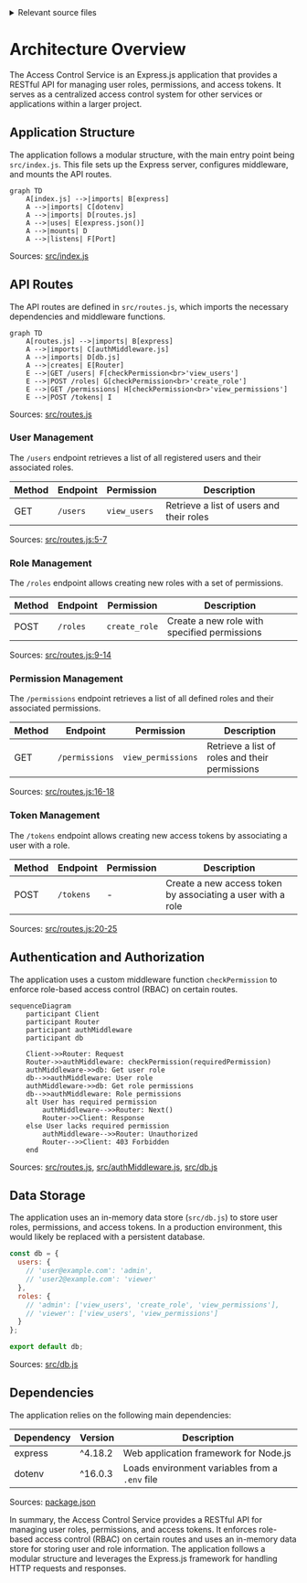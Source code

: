 <details>
<summary>Relevant source files</summary>

The following files were used as context for generating this wiki page:

- [src/index.js](https://github.com/aanickode/access-control-service/blob/main/src/index.js)
- [src/routes.js](https://github.com/aanickode/access-control-service/blob/main/src/routes.js)
- [src/authMiddleware.js](https://github.com/aanickode/access-control-service/blob/main/src/authMiddleware.js)
- [src/db.js](https://github.com/aanickode/access-control-service/blob/main/src/db.js)
- [package.json](https://github.com/aanickode/access-control-service/blob/main/package.json)
</details>

# Architecture Overview

The Access Control Service is an Express.js application that provides a RESTful API for managing user roles, permissions, and access tokens. It serves as a centralized access control system for other services or applications within a larger project.

## Application Structure

The application follows a modular structure, with the main entry point being `src/index.js`. This file sets up the Express server, configures middleware, and mounts the API routes.

```mermaid
graph TD
    A[index.js] -->|imports| B[express]
    A -->|imports| C[dotenv]
    A -->|imports| D[routes.js]
    A -->|uses| E[express.json()]
    A -->|mounts| D
    A -->|listens| F[Port]
```

Sources: [src/index.js](https://github.com/aanickode/access-control-service/blob/main/src/index.js)

## API Routes

The API routes are defined in `src/routes.js`, which imports the necessary dependencies and middleware functions.

```mermaid
graph TD
    A[routes.js] -->|imports| B[express]
    A -->|imports| C[authMiddleware.js]
    A -->|imports| D[db.js]
    A -->|creates| E[Router]
    E -->|GET /users| F[checkPermission<br>'view_users']
    E -->|POST /roles| G[checkPermission<br>'create_role']
    E -->|GET /permissions| H[checkPermission<br>'view_permissions']
    E -->|POST /tokens| I
```

Sources: [src/routes.js](https://github.com/aanickode/access-control-service/blob/main/src/routes.js)

### User Management

The `/users` endpoint retrieves a list of all registered users and their associated roles.

| Method | Endpoint | Permission | Description |
| ------ | -------- | ---------- | ----------- |
| GET    | `/users` | `view_users` | Retrieve a list of users and their roles |

Sources: [src/routes.js:5-7](https://github.com/aanickode/access-control-service/blob/main/src/routes.js#L5-L7)

### Role Management

The `/roles` endpoint allows creating new roles with a set of permissions.

| Method | Endpoint | Permission | Description |
| ------ | -------- | ---------- | ----------- |
| POST   | `/roles` | `create_role` | Create a new role with specified permissions |

Sources: [src/routes.js:9-14](https://github.com/aanickode/access-control-service/blob/main/src/routes.js#L9-L14)

### Permission Management

The `/permissions` endpoint retrieves a list of all defined roles and their associated permissions.

| Method | Endpoint | Permission | Description |
| ------ | -------- | ---------- | ----------- |
| GET    | `/permissions` | `view_permissions` | Retrieve a list of roles and their permissions |

Sources: [src/routes.js:16-18](https://github.com/aanickode/access-control-service/blob/main/src/routes.js#L16-L18)

### Token Management

The `/tokens` endpoint allows creating new access tokens by associating a user with a role.

| Method | Endpoint | Permission | Description |
| ------ | -------- | ---------- | ----------- |
| POST   | `/tokens` | - | Create a new access token by associating a user with a role |

Sources: [src/routes.js:20-25](https://github.com/aanickode/access-control-service/blob/main/src/routes.js#L20-L25)

## Authentication and Authorization

The application uses a custom middleware function `checkPermission` to enforce role-based access control (RBAC) on certain routes.

```mermaid
sequenceDiagram
    participant Client
    participant Router
    participant authMiddleware
    participant db

    Client->>Router: Request
    Router->>authMiddleware: checkPermission(requiredPermission)
    authMiddleware->>db: Get user role
    db-->>authMiddleware: User role
    authMiddleware->>db: Get role permissions
    db-->>authMiddleware: Role permissions
    alt User has required permission
        authMiddleware-->>Router: Next()
        Router->>Client: Response
    else User lacks required permission
        authMiddleware-->>Router: Unauthorized
        Router-->>Client: 403 Forbidden
    end
```

Sources: [src/routes.js](https://github.com/aanickode/access-control-service/blob/main/src/routes.js), [src/authMiddleware.js](https://github.com/aanickode/access-control-service/blob/main/src/authMiddleware.js), [src/db.js](https://github.com/aanickode/access-control-service/blob/main/src/db.js)

## Data Storage

The application uses an in-memory data store (`src/db.js`) to store user roles, permissions, and access tokens. In a production environment, this would likely be replaced with a persistent database.

```javascript
const db = {
  users: {
    // 'user@example.com': 'admin',
    // 'user2@example.com': 'viewer'
  },
  roles: {
    // 'admin': ['view_users', 'create_role', 'view_permissions'],
    // 'viewer': ['view_users', 'view_permissions']
  }
};

export default db;
```

Sources: [src/db.js](https://github.com/aanickode/access-control-service/blob/main/src/db.js)

## Dependencies

The application relies on the following main dependencies:

| Dependency | Version | Description |
| ---------- | ------- | ----------- |
| express    | ^4.18.2 | Web application framework for Node.js |
| dotenv     | ^16.0.3 | Loads environment variables from a `.env` file |

Sources: [package.json](https://github.com/aanickode/access-control-service/blob/main/package.json)

In summary, the Access Control Service provides a RESTful API for managing user roles, permissions, and access tokens. It enforces role-based access control (RBAC) on certain routes and uses an in-memory data store for storing user and role information. The application follows a modular structure and leverages the Express.js framework for handling HTTP requests and responses.